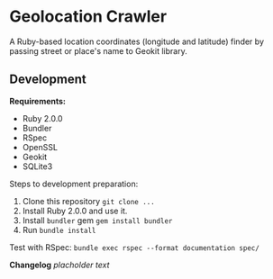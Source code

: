 Geolocation Crawler
===================
A Ruby-based location coordinates (longitude and latitude) finder by passing street or place's name to Geokit library.

Development
-----------
__Requirements:__
  * Ruby 2.0.0
  * Bundler
  * RSpec
  * OpenSSL
  * Geokit
  * SQLite3

Steps to development preparation:
  1. Clone this repository ```git clone ...```
  2. Install Ruby 2.0.0 and use it.
  3. Install ```bundler``` gem ```gem install bundler```
  4. Run ```bundle install```

Test with RSpec: ```bundle exec rspec --format documentation spec/```

__Changelog__
_placholder text_
